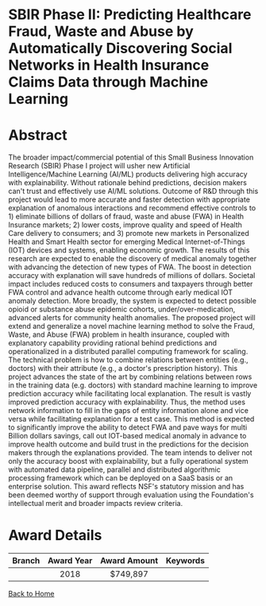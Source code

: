 
SBIR Phase II: Predicting Healthcare Fraud, Waste and Abuse by Automatically Discovering Social Networks in Health Insurance Claims Data through Machine Learning
=================================================================================================================================================================

# Abstract


The broader impact/commercial potential of this Small Business Innovation Research (SBIR) Phase I project will usher new Artificial Intelligence/Machine Learning (AI/ML) products delivering high accuracy with explainability. Without rationale behind predictions, decision makers can't trust and effectively use AI/ML solutions. Outcome of R&D through this project would lead to more accurate and faster detection with appropriate explanation of anomalous interactions and recommend effective controls to 1) eliminate billions of dollars of fraud, waste and abuse (FWA) in Health Insurance markets; 2) lower costs, improve quality and speed of Health Care delivery to consumers; and 3) promote new markets in Personalized Health and Smart Health sector for emerging Medical Internet-of-Things (IOT) devices and systems, enabling economic growth. The results of this research are expected to enable the discovery of medical anomaly together with advancing the detection of new types of FWA. The boost in detection accuracy with explanation will save hundreds of millions of dollars. Societal impact includes reduced costs to consumers and taxpayers through better FWA control and advance health outcome through early medical IOT anomaly detection. More broadly, the system is expected to detect possible opioid or substance abuse epidemic cohorts, under/over-medication, advanced alerts for community health anomalies. The proposed project will extend and generalize a novel machine learning method to solve the Fraud, Waste, and Abuse (FWA) problem in health insurance, coupled with explanatory capability providing rational behind predictions and operationalized in a distributed parallel computing framework for scaling. The technical problem is how to combine relations between entities (e.g., doctors) with their attribute (e.g., a doctor's prescription history). This project advances the state of the art by combining relations between rows in the training data (e.g. doctors) with standard machine learning to improve prediction accuracy while facilitating local explanation. The result is vastly improved prediction accuracy with explainability. Thus, the method uses network information to fill in the gaps of entity information alone and vice versa while facilitating explanation for a test case. This method is expected to significantly improve the ability to detect FWA and pave ways for multi Billion dollars savings, call out IOT-based medical anomaly in advance to improve health outcome and build trust in the predictions for the decision makers through the explanations provided. The team intends to deliver not only the accuracy boost with explainability, but a fully operational system with automated data pipeline, parallel and distributed algorithmic processing framework which can be deployed on a SaaS basis or an enterprise solution. This award reflects NSF's statutory mission and has been deemed worthy of support through evaluation using the Foundation's intellectual merit and broader impacts review criteria.  

# Award Details

|Branch|Award Year|Award Amount|Keywords|
| :---: | :---: | :---: | :---: |
||2018|$749,897||
  
  


[Back to Home](https://github.com/chrischow/dod_sbir_awards/Reports/JT/#384)